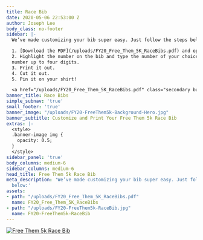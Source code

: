 ```yaml
---
title: Race Bib
date: 2020-05-06 22:53:00 Z
author: Joseph Lee
body_class: no-footer
sidebar: |-
  We’ve made customizing your bib super easy. Just follow the steps below:

  1. [Download the PDF](/uploads/FY20_Free_Them_5K_RaceBibs.pdf) and open it in Acrobat Reader.
  2. Highlight the number on the bib and type the number of your choice. You can choose any
  number up to four digits.
  3. Print it out.
  4. Cut it out.
  5. Pin it on your shirt!

  <a href="/uploads/FY20_Free_Them_5K_RaceBibs.pdf" class="secondary button full" title="Download Now">Download Race Bib</a>
banner_title: Race Bibs
simple_subnav: 'true'
small_footer: 'true'
banner_image: "/uploads/FY20-FreeThem5k-Background-Hero.jpg"
banner_subtitle: Customize and Print Your Free Them 5k Race Bib
extras: |-
  <style>
  .banner-image img {
    opacity: 0.5;
  }
  </style>
sidebar_panel: 'true'
body_columns: medium-6
sidebar_columns: medium-6
head_title: Free Them 5k Race Bib
meta_description: 'We’ve made customizing your bib super easy. Just follow the steps
  below:'
assets:
- path: "/uploads/FY20_Free_Them_5K_RaceBibs.pdf"
  name: FY20_Free_Them_5K_RaceBibs
- path: "/uploads/FY20-FreeThem5k-RaceBib.jpg"
  name: FY20-FreeThem5k-RaceBib
---
```


<a href="/uploads/FY20_Free_Them_5K_RaceBibs.pdf" title="Download Now"><img src="/uploads/FY20-FreeThem5k-RaceBib.jpg" alt="Free Them 5k Race Bib" /></a>
